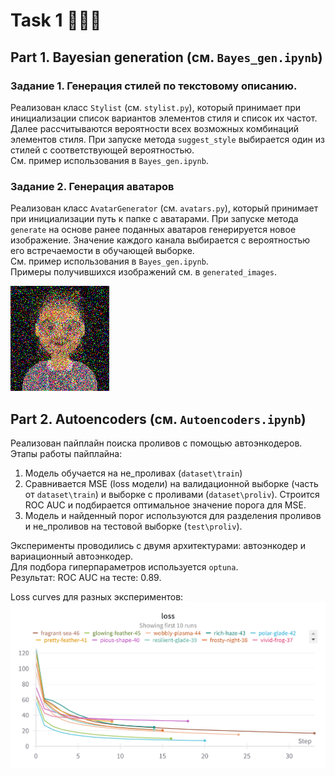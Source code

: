 # Task 1 👔👴💧

## Part 1. Bayesian generation (см. `Bayes_gen.ipynb`)

### Задание 1. Генерация стилей по текстовому описанию. 
Реализован класс `Stylist` (см. `stylist.py`), который принимает при инициализации список вариантов элементов стиля и список их частот.
Далее рассчитываются вероятности всех возможных комбинаций элементов стиля.
При запуске метода `suggest_style` выбирается один из стилей с соответствующей вероятностью.  
См. пример использования в `Bayes_gen.ipynb`.


### Задание 2. Генерация аватаров
Реализован класс `AvatarGenerator` (см. `avatars.py`), который принимает при инициализации путь к папке с аватарами.
При запуске метода `generate` на основе ранее поданных аватаров генерируется новое изображение. 
Значение каждого канала выбирается с вероятностью его встречаемости в обучающей выборке.  
См. пример использования в `Bayes_gen.ipynb`.  
Примеры получившихся изображений см. в `generated_images`.  

![avatar](HW_1.Bayes_gen_and_autoencoders/generated_images/1.png)

## Part 2. Autoencoders (см. `Autoencoders.ipynb`)
Реализован пайплайн поиска проливов с помощью автоэнкодеров.
Этапы работы пайплайна:
1. Модель обучается на не_проливах (`dataset\train`)
2. Сравнивается MSE (loss модели) на валидационной выборке (часть от `dataset\train`) и выборке с проливами (`dataset\proliv`).
Строится ROC AUC и подбирается оптимальное значение порога для MSE.
3. Модель и найденный порог используются для разделения проливов и не_проливов на тестовой выборке (`test\proliv`).

Эксперименты проводились с двумя архитектурами: автоэнкодер и вариационный автоэнкодер.  
Для подбора гиперпараметров используется `optuna`.  
Результат: ROC AUC на тесте: 0.89. 

Loss curves для разных экспериментов:
![Loss curves](HW_1.Bayes_gen_and_autoencoders/images/loss.png)
